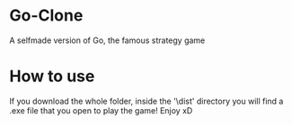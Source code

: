 # Go-Clone

A selfmade version of Go, the famous strategy game

# How to use

If you download the whole folder, inside the '\dist' directory you will find a .exe file that you open to play the game! Enjoy xD
